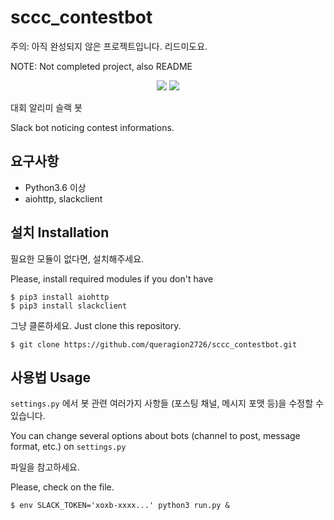 # sccc_contestbot

주의: 아직 완성되지 않은 프로젝트입니다. 리드미도요.

NOTE: Not completed project, also README

<p align="center">
    <img src="https://img.shields.io/badge/Python-3.6%20|%203.7-blue">
    <img src="https://img.shields.io/badge/License-Apache--2.0-blue">
</p>

대회 알리미 슬랙 봇

Slack bot noticing contest informations.


## 요구사항

- Python3.6 이상
- aiohttp, slackclient


## 설치 Installation

필요한 모듈이 없다면, 설치해주세요.

Please, install required modules if you don't have

```
$ pip3 install aiohttp 
$ pip3 install slackclient
```

그냥 클론하세요. Just clone this repository.
```
$ git clone https://github.com/queragion2726/sccc_contestbot.git
```

## 사용법 Usage

`settings.py` 에서 봇 관련 여러가지 사항들 (포스팅 채널, 메시지 포맷 등)을 수정할 수 있습니다.

You can change several options about bots (channel to post, message format, etc.) on `settings.py`

파일을 참고하세요.

Please, check on the file.


```
$ env SLACK_TOKEN='xoxb-xxxx...' python3 run.py &
```

